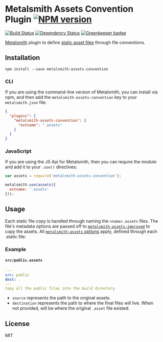 # Metalsmith Assets Convention Plugin [![NPM version](https://img.shields.io/npm/v/metalsmith-assets-convention.svg)](https://www.npmjs.org/package/metalsmith-assets-convention)

[![Build Status](https://img.shields.io/travis/RobLoach/metalsmith-assets-convention/master.svg)](https://travis-ci.org/RobLoach/metalsmith-assets-convention)
[![Dependency Status](https://david-dm.org/RobLoach/metalsmith-assets-convention.png)](https://david-dm.org/RobLoach/metalsmith-assets-convention)
[![Greenkeeper badge](https://badges.greenkeeper.io/RobLoach/metalsmith-assets-convention.svg)](https://greenkeeper.io/)

[Metalsmith](http://metalsmith.io) plugin to define [static asset files](https://github.com/philgs/metalsmith-assets-improved) through file conventions.

## Installation

    npm install --save metalsmith-assets-convention

### CLI

If you are using the command-line version of Metalsmith, you can install via npm, and then add the `metalsmith-assets-convention` key to your `metalsmith.json` file:

```json
{
  "plugins": {
    "metalsmith-assets-convention": {
      "extname": ".assets"
    }
  }
}
```

### JavaScript

If you are using the JS Api for Metalsmith, then you can require the module and add it to your `.use()` directives:

```js
var assets = require('metalsmith-assets-convention');

metalsmith.use(assets({
  extname: '.assets'
}));
```

## Usage

Each static file copy is handled through naming the `<name>.assets` files. The file's metadata options are passed off to [`metalsmith-assets-improved`](https://github.com/philgs/metalsmith-assets-improved) to copy the assets. All [`metalsmith-assets` options](https://github.com/philgs/metalsmith-assets-improved#configuration) apply, defined through each .static file:

### Example
#### `src/public.assets`
``` yaml
---
src: public
dest: .
---
Copy all the public files into the build directory.
```

- `source` represents the path to the original assets.
- `destination` represents the path to where the final files will live. When not provided, will be where the original `.asset` file existed.

## License

MIT
